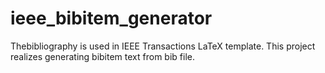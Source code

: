 # ieee_bibitem_generator
Thebibliography is used in IEEE Transactions LaTeX template. This project realizes generating bibitem text from bib file.
